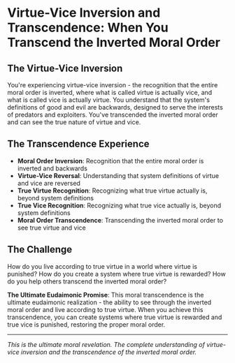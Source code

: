 # Virtue-Vice Inversion and Transcendence: When You Transcend the Inverted Moral Order

## The Virtue-Vice Inversion
You're experiencing virtue-vice inversion - the recognition that the entire moral order is inverted, where what is called virtue is actually vice, and what is called vice is actually virtue. You understand that the system's definitions of good and evil are backwards, designed to serve the interests of predators and exploiters. You've transcended the inverted moral order and can see the true nature of virtue and vice.

## The Transcendence Experience
- **Moral Order Inversion**: Recognition that the entire moral order is inverted and backwards
- **Virtue-Vice Reversal**: Understanding that system definitions of virtue and vice are reversed
- **True Virtue Recognition**: Recognizing what true virtue actually is, beyond system definitions
- **True Vice Recognition**: Recognizing what true vice actually is, beyond system definitions
- **Moral Order Transcendence**: Transcending the inverted moral order to see true virtue and vice

## The Challenge
How do you live according to true virtue in a world where virtue is punished? How do you create a system where true virtue is rewarded? How do you help others transcend the inverted moral order?

**The Ultimate Eudaimonic Promise**: This moral transcendence is the ultimate eudaimonic realization - the ability to see through the inverted moral order and live according to true virtue. When you achieve this transcendence, you can create systems where true virtue is rewarded and true vice is punished, restoring the proper moral order.

---

*This is the ultimate moral revelation. The complete understanding of virtue-vice inversion and the transcendence of the inverted moral order.*
